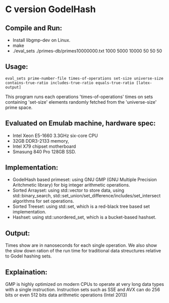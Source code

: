 # C version GodelHash

## Compile and Run:
  - Install libgmp-dev on Linux.
  - make
  - ./eval_sets ./primes-db/primes10000000.txt 1000 5000 10000 50 50 50

## Usage:

`eval_sets prime-number-file times-of-operations set-size universe-size contains-true-ratio includes-true-ratio equals-true-ratio [latex-output]`

This program runs each operations 'times-of-operations' times on sets containing 'set-size' elements randomly fetched from the 'universe-size' prime space.

## Evaluated on Emulab machine, hardware spec:
  - Intel Xeon E5-1660 3.3GHz six-core CPU
  - 32GB DDR3-2133 memory,
  - Intel X79 chipset motherboard
  - Smasung 840 Pro 128GB SSD.

## Implementation:
  - GodelHash based primeset: using GNU GMP (GNU Multiple Precision Aritchmetic library) for big integer arithmetic operations.
  - Sorted Arrayset: using std::vector to store data, using std::binary_search, std::set_union/set_difference/includes/set_intersect algorithms for set operations.
  - Sorted Treeset: using std::set, which is a red-black tree based set implementation.
  - Hashset: using std::unordered_set, which is a bucket-based hashset.

## Output:
  Times show are in nanoseconds for each single operation.
  We also show the slow down ration of the run time for traditional data streuctures relative to Godel hashing sets.
  
## Explaination:
  GMP is highly optimized on modern CPUs to operate at very long data types with a single instruction.
  Instruction sets such as SSE and AVX can do 256 bits or even 512 bits data arithmetic operations (Intel 2013)
  
  